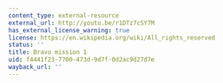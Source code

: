 ```yaml
---
content_type: external-resource
external_url: http://youtu.be/r1DTz7cSY7M
has_external_license_warning: true
license: https://en.wikipedia.org/wiki/All_rights_reserved
status: ''
title: Bravo mission 1
uid: f4441f23-7700-473d-9d7f-0d2ac9d27d7e
wayback_url: ''
---
```

